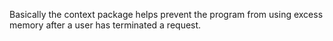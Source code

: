 Basically the context package helps prevent the program from using excess memory after a user has terminated a request.

